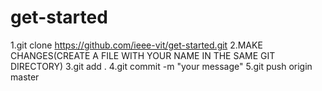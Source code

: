 # get-started

1.git clone https://github.com/ieee-vit/get-started.git
2.MAKE CHANGES(CREATE A FILE WITH YOUR NAME IN THE SAME GIT DIRECTORY)
3.git add .
4.git commit -m "your message"
5.git push origin master
